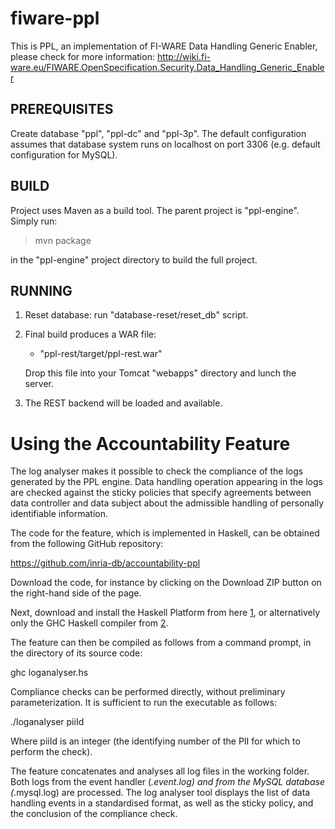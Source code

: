 fiware-ppl
==========

This is PPL, an implementation of FI-WARE Data Handling Generic Enabler, please check for more information: http://wiki.fi-ware.eu/FIWARE.OpenSpecification.Security.Data_Handling_Generic_Enabler


## PREREQUISITES

Create database "ppl", "ppl-dc" and "ppl-3p".
The default configuration assumes that database system runs on localhost on
port 3306 (e.g. default configuration for MySQL).


## BUILD

Project uses Maven as a build tool.
The parent project is "ppl-engine".
Simply run:

> mvn package

in the "ppl-engine" project directory to build the full project.


## RUNNING

1. Reset database: run "database-reset/reset_db" script.
2. Final build produces a WAR file:
	- "ppl-rest/target/ppl-rest.war"
	
	Drop this file into your Tomcat "webapps" directory and lunch the server.
3. The REST backend will be loaded and available.

# Using the Accountability Feature

The log analyser makes it possible to check the compliance of the logs generated by the PPL engine. Data handling operation appearing in the logs are checked against the sticky policies that specify agreements between data controller and data subject about the admissible handling of personally identifiable information.

The code for the feature, which is implemented in Haskell, can be obtained from the following GitHub repository:

https://github.com/inria-db/accountability-ppl

Download the code, for instance by clicking on the Download ZIP button on the right-hand side of the page.

Next, download and install the Haskell Platform from here [1], or alternatively only the GHC Haskell compiler from [2].

The feature can then be compiled as follows from a command prompt, in the directory of its source code:

ghc loganalyser.hs

Compliance checks can be performed directly, without preliminary parameterization. It is sufficient to run the executable as follows:

./loganalyser piiId

Where piiId is an integer (the identifying number of the PII for which to perform the check).

The feature concatenates and analyses all log files in the working folder. Both logs from the event handler (*.event.log) and from the MySQL database (*.mysql.log) are processed. The log analyser tool displays the list of data handling events in a standardised format, as well as the sticky policy, and the conclusion of the compliance check. 

[1]: http://www.haskell.org/platform/
[2]: http://www.haskell.org/ghc/
